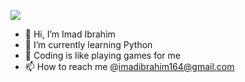 
![](https://[github.com/Imad-Ibrahim-K/Demo/blob/main/images/p-7.gif](https://github.com/Imad-Ibrahim-K/Demo/commit/b71ab372cbfbed5728dbb585955e454a483cf4a1))



- 👋 Hi, I’m Imad Ibrahim
- 🌱 I’m currently learning Python
- 💞️ Coding is like playing games for me
- 📫 How to reach me @imadibrahim164@gmail.com

<!---

--->
